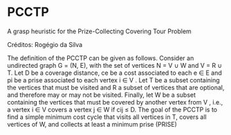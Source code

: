 # PCCTP
A grasp heuristic for the Prize-Collecting Covering Tour Problem

Créditos: Rogégio da Silva

The definition of the PCCTP can be given as follows. Consider an undirected graph
G = (N, E), with the set of vertices N = V ∪ W and V = R ∪ T. Let D be a coverage
distance, ce be a cost associated to each e ∈ E and pi be a prise associated to each
vertex i ∈ V . Let T be a subset containing the vertices that must be visited and R a
subset of vertices that are optional, and therefore may or may not be visited. Finally,
let W be a subset containing the vertices that must be covered by another vertex from
V , i.e., a vertex i ∈ V covers a vertex j ∈ W if cij ≤ D. The goal of the PCCTP is to
find a simple minimum cost cycle that visits all vertices in T, covers all vertices of W,
and collects at least a minimum prise (PRISE)

